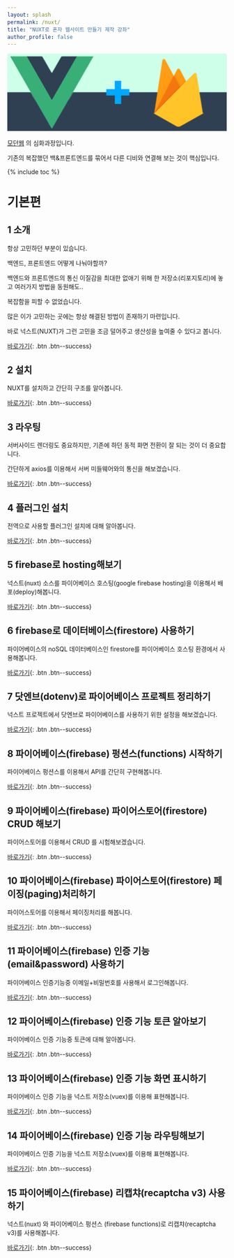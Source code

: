 ```yaml
---
layout: splash
permalink: /nuxt/
title: "NUXT로 혼자 웹사이트 만들기 제작 강좌"
author_profile: false
---
```


![alt vue+fire](/images/talk/2019-06-26_20.29.06.png)

[모던웹](/nemv/) 의 심화과정입니다.

기존의 복잡했던 백&프론트엔드를 묶어서 다른 디비와 연결해 보는 것이 핵심입니다.

{% include toc %}

# 기본편

## 1 소개

항상 고민하던 부분이 있습니다.

백엔드, 프론트엔드 어떻게 나눠야할까?

백엔드와 프론트엔드의 통신 이질감을 최대한 없애기 위해 한 저장소(리포지토리)에 놓고 여러가지 방법을 동원해도..

복잡함을 피할 수 없었습니다.

많은 이가 고민하는 곳에는 항상 해결된 방법이 존재하기 마련입니다.

바로 넉스트(NUXT)가 그런 고민을 조금 덜어주고 생산성을 높여줄 수 있다고 봅니다.

[바로가기](/nuxt/nuxt-001-intro/){: .btn .btn--success}

## 2 설치

NUXT를 설치하고 간단히 구조를 알아봅니다. 

[바로가기](/nuxt/nuxt-002-install/){: .btn .btn--success}

## 3 라우팅

서버사이드 렌더링도 중요하지만, 기존에 하던 동적 화면 전환이 잘 되는 것이 더 중요합니다.

간단하게 axios를 이용해서 서버 미들웨어와의 통신을 해보겠습니다.

[바로가기](/nuxt/nuxt-003-routing/){: .btn .btn--success}

## 4 플러그인 설치

전역으로 사용할 플러그인 설치에 대해 알아봅니다.

[바로가기](/nuxt/nuxt-004-plugin/){: .btn .btn--success}

## 5 firebase로 hosting해보기

넉스트(nuxt) 소스를 파이어베이스 호스팅(google firebase hosting)을 이용해서 배포(deploy)해봅니다.

[바로가기](/nuxt/nuxt-005-firebase-hosting/){: .btn .btn--success}

## 6 firebase로 데이터베이스(firestore) 사용하기 

파이어베이스의 noSQL 데이터베이스인 firestore를 파이어베이스 호스팅 환경에서 사용해봅니다.

[바로가기](/nuxt/nuxt-006-firebase-firestore/){: .btn .btn--success}

## 7 닷엔브(dotenv)로 파이어베이스 프로젝트 정리하기 

넉스트 프로젝트에서 닷엔브로 파이어베이스를 사용하기 위한 설정을 해보겠습니다.

[바로가기](/nuxt/nuxt-007-firebase-dotenv/){: .btn .btn--success}

## 8 파이어베이스(firebase) 펑션스(functions) 시작하기

파이어베이스 펑션스를 이용해서 API를 간단히 구현해봅니다.

[바로가기](/nuxt/nuxt-008-firebase-functions-start/){: .btn .btn--success}

## 9 파이어베이스(firebase) 파이어스토어(firestore) CRUD 해보기

파이어스토어를 이용해서 CRUD 를 시험해보겠습니다.

[바로가기](/nuxt/nuxt-009-firebase-firestore-crud/){: .btn .btn--success}

## 10 파이어베이스(firebase) 파이어스토어(firestore) 페이징(paging)처리하기

파이어스토어를 이용해서 페이징처리를 해봅니다.

[바로가기](/nuxt/nuxt-010-firebase-firestore-paging/){: .btn .btn--success}

## 11 파이어베이스(firebase) 인증 기능(email&password) 사용하기

파이어베이스 인증기능중 이메일+비밀번호를 사용해서 로그인해봅니다.

[바로가기](/nuxt/nuxt-011-firebase-auth/){: .btn .btn--success}

## 12 파이어베이스(firebase) 인증 기능 토큰 알아보기

파이어베이스 인증 기능중 토큰에 대해 알아봅니다.

[바로가기](/nuxt/nuxt-012-firebase-auth-token/){: .btn .btn--success}

## 13 파이어베이스(firebase) 인증 기능 화면 표시하기

파이어베이스 인증 기능을 넉스트 저장소(vuex)를 이용해 표현해봅니다.

[바로가기](/nuxt/nuxt-013-firebase-auth-vuex/){: .btn .btn--success}

## 14 파이어베이스(firebase) 인증 기능 라우팅해보기

파이어베이스 인증 기능을 넉스트 저장소(vuex)를 이용해 표현해봅니다.

[바로가기](/nuxt/nuxt-014-firebase-auth-middleware/){: .btn .btn--success}

## 15 파이어베이스(firebase) 리캡챠(recaptcha v3) 사용하기

넉스트(nuxt) 와 파이어베이스 펑션스 (firebase functions)로 리캡챠(recaptcha v3)를 사용해봅니다.

[바로가기](/nuxt/nuxt-015-firebase-auth-recaptcha/){: .btn .btn--success}